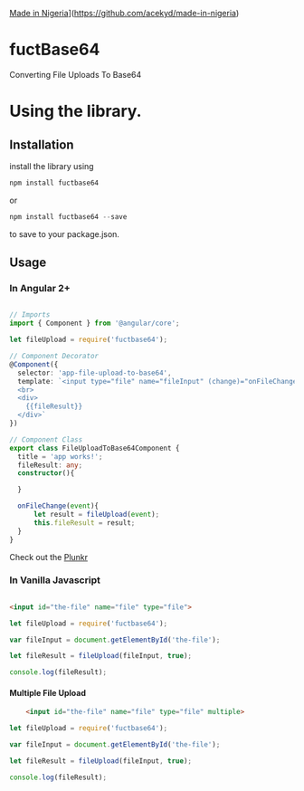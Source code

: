 
[Made in Nigeria](https://img.shields.io/badge/made%20in-nigeria-008751.svg?style=flat-square)](https://github.com/acekyd/made-in-nigeria)


# fuctBase64
Converting File Uploads To Base64

# Using the library.

## Installation

install the library using 

```js
npm install fuctbase64
```
or 

```js
npm install fuctbase64 --save
```
to save to your package.json.

## Usage

### In Angular 2+

```ts

// Imports
import { Component } from '@angular/core';

let fileUpload = require('fuctbase64');

// Component Decorator
@Component({
  selector: 'app-file-upload-to-base64',
  template: `<input type="file" name="fileInput" (change)="onFileChange($event)" #fileInput formControlName="fileUpload" />
  <br>
  <div>
    {{fileResult}}  
  </div>`
})

// Component Class
export class FileUploadToBase64Component {
  title = 'app works!';
  fileResult: any;
  constructor(){

  }

  onFileChange(event){
      let result = fileUpload(event);
      this.fileResult = result;
  }
}


```
Check out the [Plunkr](https://plnkr.co/edit/PiAFMiiveFch4tee6CbL?p=preview)

### In Vanilla Javascript

```html

<input id="the-file" name="file" type="file">

```


```js
let fileUpload = require('fuctbase64');

var fileInput = document.getElementById('the-file');

let fileResult = fileUpload(fileInput, true);

console.log(fileResult);

```

#### Multiple File Upload

```html
    <input id="the-file" name="file" type="file" multiple>
```

```js
let fileUpload = require('fuctbase64');

var fileInput = document.getElementById('the-file');

let fileResult = fileUpload(fileInput, true);

console.log(fileResult);

```
